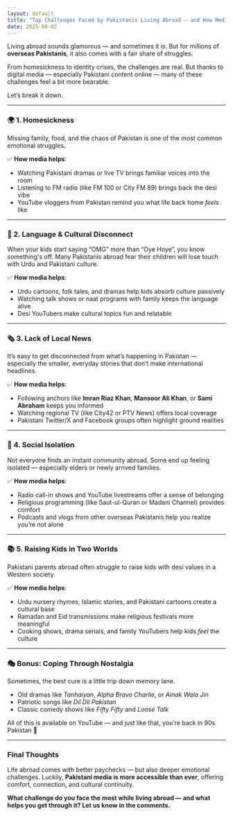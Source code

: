 ```yaml
---
layout: default
title: "Top Challenges Faced by Pakistanis Living Abroad — and How Media Helps"
date: 2025-08-02
---
```


Living abroad sounds glamorous — and sometimes it is. But for millions of **overseas Pakistanis**, it also comes with a fair share of struggles.

From homesickness to identity crises, the challenges are real. But thanks to digital media — especially Pakistani content online — many of these challenges feel a bit more bearable.

Let’s break it down.

---

### 🌍 1. **Homesickness**

Missing family, food, and the chaos of Pakistan is one of the most common emotional struggles.

✅ **How media helps**:  
- Watching Pakistani dramas or live TV brings familiar voices into the room  
- Listening to FM radio (like FM 100 or City FM 89) brings back the desi vibe  
- YouTube vloggers from Pakistan remind you what life back home *feels* like

---

### 💬 2. **Language & Cultural Disconnect**

When your kids start saying “OMG” more than “Oye Hoye”, you know something's off. Many Pakistanis abroad fear their children will lose touch with Urdu and Pakistani culture.

✅ **How media helps**:  
- Urdu cartoons, folk tales, and dramas help kids absorb culture passively  
- Watching talk shows or naat programs with family keeps the language alive  
- Desi YouTubers make cultural topics fun and relatable

---

### 🗞️ 3. **Lack of Local News**

It’s easy to get disconnected from what’s happening in Pakistan — especially the smaller, everyday stories that don’t make international headlines.

✅ **How media helps**:  
- Following anchors like **Imran Riaz Khan**, **Mansoor Ali Khan**, or **Sami Abraham** keeps you informed  
- Watching regional TV (like City42 or PTV News) offers local coverage  
- Pakistani Twitter/X and Facebook groups often highlight ground realities

---

### 🤝 4. **Social Isolation**

Not everyone finds an instant community abroad. Some end up feeling isolated — especially elders or newly arrived families.

✅ **How media helps**:  
- Radio call-in shows and YouTube livestreams offer a sense of belonging  
- Religious programming (like Saut-ul-Quran or Madani Channel) provides comfort  
- Podcasts and vlogs from other overseas Pakistanis help you realize you’re not alone

---

### 📚 5. **Raising Kids in Two Worlds**

Pakistani parents abroad often struggle to raise kids with desi values in a Western society.

✅ **How media helps**:  
- Urdu nursery rhymes, Islamic stories, and Pakistani cartoons create a cultural base  
- Ramadan and Eid transmissions make religious festivals more meaningful  
- Cooking shows, drama serials, and family YouTubers help kids *feel* the culture

---

### 🎭 Bonus: Coping Through Nostalgia

Sometimes, the best cure is a little trip down memory lane.

- Old dramas like *Tanhaiyan*, *Alpha Bravo Charlie*, or *Ainak Wala Jin*  
- Patriotic songs like *Dil Dil Pakistan*  
- Classic comedy shows like *Fifty Fifty* and *Loose Talk*

All of this is available on YouTube — and just like that, you’re back in 90s Pakistan 💫

---

### Final Thoughts

Life abroad comes with better paychecks — but also deeper emotional challenges. Luckily, **Pakistani media is more accessible than ever**, offering comfort, connection, and cultural continuity.

**What challenge do you face the most while living abroad — and what helps you get through it? Let us know in the comments.**
